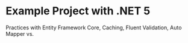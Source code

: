 # Example Project with .NET 5

Practices with Entity Framework Core, Caching, Fluent Validation, Auto Mapper vs.
